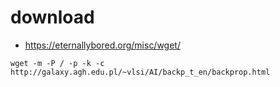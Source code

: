 
# download
- https://eternallybored.org/misc/wget/

```
wget -m -P / -p -k -c http://galaxy.agh.edu.pl/~vlsi/AI/backp_t_en/backprop.html
```